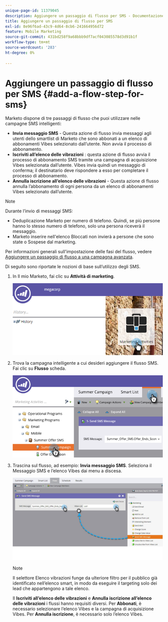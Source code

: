 ```yaml
---
unique-page-id: 11379045
description: Aggiungere un passaggio di flusso per SMS - Documentazione di Marketo - Documentazione del prodotto
title: Aggiungere un passaggio di flusso per SMS
exl-id: 8e96f6ad-43c9-4d64-8cb6-241664956d72
feature: Mobile Marketing
source-git-commit: 431bd258f9a68bbb9df7acf043085578d3d91b1f
workflow-type: tm+mt
source-wordcount: '283'
ht-degree: 0%

---
```


# Aggiungere un passaggio di flusso per SMS {#add-a-flow-step-for-sms}

Marketo dispone di tre passaggi di flusso che puoi utilizzare nelle campagne SMS intelligenti:

* **Invia messaggio SMS** - Questa azione di flusso invia messaggi agli utenti dello smartlist di Marketo che sono abbonati a un elenco di abbonamenti Vibes selezionato dall’utente. Non avvia il processo di abbonamento.
* **Iscriviti all’elenco delle vibrazioni** : questa azione di flusso avvia il processo di abbonamento SMS tramite una campagna di acquisizione Vibes selezionata dall’utente. Vibes invia quindi un messaggio di conferma; il destinatario deve rispondere a esso per completare il processo di abbonamento.
* **Annulla iscrizione all’elenco delle vibrazioni** - Questa azione di flusso annulla l’abbonamento di ogni persona da un elenco di abbonamenti Vibes selezionato dall’utente.

>[!NOTE]
>
>Durante l’invio di messaggi SMS:
>
>* Deduplicazione Marketo per numero di telefono. Quindi, se più persone hanno lo stesso numero di telefono, solo una persona riceverà il messaggio.
>* Marketo inserire nell&#39;elenco Bloccati non invierà a persone che sono state o Sospese dal marketing.

Per informazioni generali sull&#39;impostazione delle fasi del flusso, vedere [Aggiungere un passaggio di flusso a una campagna avanzata](/help/marketo/product-docs/core-marketo-concepts/smart-campaigns/flow-actions/add-a-flow-step-to-a-smart-campaign.md).

Di seguito sono riportate le nozioni di base sull’utilizzo degli SMS.

1. In Il mio Marketo, fai clic su **Attività di marketing**.

   ![](assets/image2016-7-28-11-3a41-3a17.png)

1. Trova la campagna intelligente a cui desideri aggiungere il flusso SMS. Fai clic su **Flusso** scheda.

   ![](assets/image2016-7-28-11-3a43-3a41.png)

1. Trascina sul flusso, ad esempio: **Invia messaggio SMS**. Seleziona il Messaggio SMS e l’elenco Vibes dai menu a discesa.

   ![](assets/send-sms-message-hands.jpg)

   >[!NOTE]
   >
   >Il selettore Elenco vibrazioni funge da ulteriore filtro per il pubblico già identificato nell’elenco smart, in modo da eseguire il targeting solo dei lead che appartengono a tale elenco.
   >
   >Il **Iscriviti all’elenco delle vibrazioni** e **Annulla iscrizione all’elenco delle vibrazioni** i flussi hanno requisiti diversi. Per **Abbonati**, è necessario selezionare l’elenco Vibes e la campagna di acquisizione Vibes. Per **Annulla iscrizione**, è necessario solo l’elenco Vibes.
